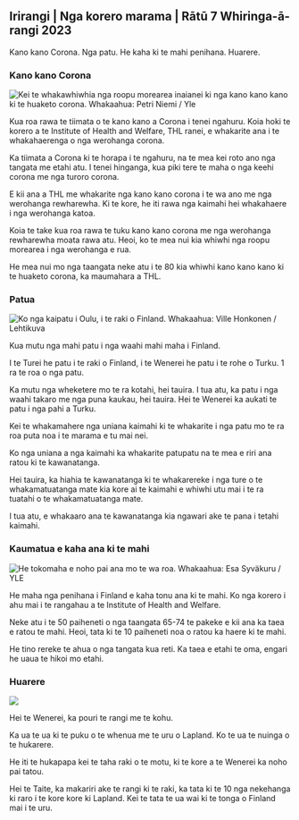 ## Irirangi \| Nga korero marama \| Rātū 7 Whiringa-ā-rangi 2023

Kano kano Corona. Nga patu. He kaha ki te mahi penihana. Huarere.

### Kano kano Corona

![Kei te whakawhiwhia nga roopu morearea inaianei ki nga kano kano kano ki te huaketo corona. Whakaahua: Petri Niemi / Yle](https://images.cdn.yle.fi/image/upload/c_crop,h_2266,w_4027,x_0,y_0/ar_1.777777777777777,c_fill,g_faces,h_675,w_1200/d_1200/dprq_auto:eco/f_auto/fl_lossy/v1675253861/39-99789363046bc0166b4)

Kua roa rawa te tiimata o te kano kano a Corona i tenei ngahuru. Koia hoki te korero a te Institute of Health and Welfare, THL ranei, e whakarite ana i te whakahaerenga o nga werohanga corona.

Ka tiimata a Corona ki te horapa i te ngahuru, na te mea kei roto ano nga tangata me etahi atu. I tenei hinganga, kua piki tere te maha o nga keehi corona me nga turoro corona.

E kii ana a THL me whakarite nga kano kano corona i te wa ano me nga werohanga rewharewha. Ki te kore, he iti rawa nga kaimahi hei whakahaere i nga werohanga katoa.

Koia te take kua roa rawa te tuku kano kano corona me nga werohanga rewharewha moata rawa atu. Heoi, ko te mea nui kia whiwhi nga roopu morearea i nga werohanga e rua.

He mea nui mo nga taangata neke atu i te 80 kia whiwhi kano kano kano ki te huaketo corona, ka maumahara a THL.

### Patua

![Ko nga kaipatu i Oulu, i te raki o Finland. Whakaahua: Ville Honkonen / Lehtikuva](https://images.cdn.yle.fi/image/upload/c_crop,h_2880,w_5120,x_0,y_533/ar_1.777777777777777,c_fill,g_faces,h_1_205,.wdq_auto:eco/f_auto/fl_lossy/v1699368229/39-11968696549f7933eb81)

Kua mutu nga mahi patu i nga waahi mahi maha i Finland.

I te Turei he patu i te raki o Finland, i te Wenerei he patu i te rohe o Turku. 1 ra te roa o nga patu.

Ka mutu nga wheketere mo te ra kotahi, hei tauira. I tua atu, ka patu i nga waahi takaro me nga puna kaukau, hei tauira. Hei te Wenerei ka aukati te patu i nga pahi a Turku.

Kei te whakamahere nga uniana kaimahi ki te whakarite i nga patu mo te ra roa puta noa i te marama e tu mai nei.

Ko nga uniana a nga kaimahi ka whakarite patupatu na te mea e riri ana ratou ki te kawanatanga.

Hei tauira, ka hiahia te kawanatanga ki te whakarereke i nga ture o te whakamatuatanga mate kia kore ai te kaimahi e whiwhi utu mai i te ra tuatahi o te whakamatuatanga mate.

I tua atu, e whakaaro ana te kawanatanga kia ngawari ake te pana i tetahi kaimahi.

### Kaumatua e kaha ana ki te mahi

![He tokomaha e noho pai ana mo te wa roa. Whakaahua: Esa Syväkuru / YLE](https://images.cdn.yle.fi/image/upload/c_crop,h_3375,w_6000,x_0,y_47/ar_1.7777777777777777,c_fill,g_faces,h_610/w_pr_1.q_auto:eco/f_auto/fl_lossy/v1568642672/39-5915475d7f9625891ee)

He maha nga penihana i Finland e kaha tonu ana ki te mahi. Ko nga korero i ahu mai i te rangahau a te Institute of Health and Welfare.

Neke atu i te 50 paiheneti o nga taangata 65-74 te pakeke e kii ana ka taea e ratou te mahi. Heoi, tata ki te 10 paiheneti noa o ratou ka haere ki te mahi.

He tino rereke te ahua o nga tangata kua reti. Ka taea e etahi te oma, engari he uaua te hikoi mo etahi.

### Huarere

![](https://images.cdn.yle.fi/image/upload/c_crop,h_1080,w_1919,x_0,y_0/ar_1.7777777777777777,c_fill,g_faces,h_675,w_1200/dpr_au_1.0/cof_auto/fl_lossy/v1699373925/39-1197270654a63406a4f5)

Hei te Wenerei, ka pouri te rangi me te kohu.

Ka ua te ua ki te puku o te whenua me te uru o Lapland. Ko te ua te nuinga o te hukarere.

He iti te hukapapa kei te taha raki o te motu, ki te kore a te Wenerei ka noho pai tatou.

Hei te Taite, ka makariri ake te rangi ki te raki, ka tata ki te 10 nga nekehanga ki raro i te kore kore ki Lapland. Kei te tata te ua wai ki te tonga o Finland mai i te uru.